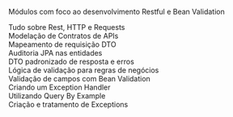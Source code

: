 Módulos com foco ao desenvolvimento Restful e Bean Validation

<div>Tudo sobre Rest, HTTP e Requests</div>
<div>Modelação de Contratos de APIs</div>
<div>Mapeamento de requisição DTO</div>
<div>Auditoria JPA nas entidades</div>
<div>DTO padronizado de resposta e erros</div>
<div>Lógica de validação para regras de negócios</div>
<div>Validação de campos com Bean Validation</div>
<div>Criando um Exception Handler</div>
<div>Utilizando Query By Example</div>
<div>Criação e tratamento de Exceptions</div>
